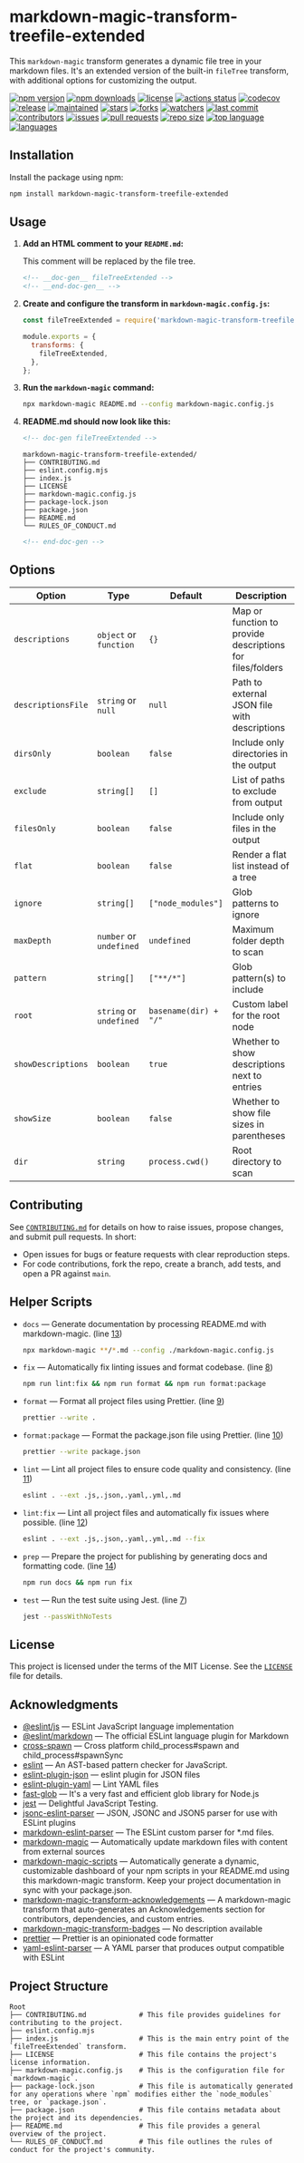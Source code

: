 # markdown-magic-transform-treefile-extended

This `markdown-magic` transform generates a dynamic file tree in your markdown files. It's an extended version of the built-in `fileTree` transform, with additional options for customizing the output.

<!-- doc-gen BADGES style=for-the-badge -->

[![npm version](https://img.shields.io/npm/v/markdown-magic-transform-treefile-extended.svg?style=for-the-badge)](https://www.npmjs.com/package/markdown-magic-transform-treefile-extended) [![npm downloads](https://img.shields.io/npm/dw/markdown-magic-transform-treefile-extended.svg?style=for-the-badge)](https://www.npmjs.com/package/markdown-magic-transform-treefile-extended) [![license](https://img.shields.io/badge/license-MIT-blue.svg?style=for-the-badge)](https://www.npmjs.com/package/markdown-magic-transform-treefile-extended) [![actions status](https://img.shields.io/github/actions/workflow/status/ioncakephper/markdown-magic-transform-treefile-extended/ci.yml?branch=main&style=for-the-badge)](https://github.com/ioncakephper/markdown-magic-transform-treefile-extended/actions) [![codecov](https://img.shields.io/codecov/c/github/ioncakephper/markdown-magic-transform-treefile-extended?branch=main&style=for-the-badge)](https://codecov.io/gh/ioncakephper/markdown-magic-transform-treefile-extended) [![release](https://img.shields.io/github/v/release/ioncakephper/markdown-magic-transform-treefile-extended?style=for-the-badge)](https://github.com/ioncakephper/markdown-magic-transform-treefile-extended/releases) [![maintained](https://img.shields.io/github/commit-activity/y/ioncakephper/markdown-magic-transform-treefile-extended?style=for-the-badge)](https://github.com/ioncakephper/markdown-magic-transform-treefile-extended/graphs/commit-activity) [![stars](https://img.shields.io/github/stars/ioncakephper/markdown-magic-transform-treefile-extended?style=for-the-badge)](https://github.com/ioncakephper/markdown-magic-transform-treefile-extended/stargazers) [![forks](https://img.shields.io/github/forks/ioncakephper/markdown-magic-transform-treefile-extended?style=for-the-badge)](https://github.com/ioncakephper/markdown-magic-transform-treefile-extended/network/members) [![watchers](https://img.shields.io/github/watchers/ioncakephper/markdown-magic-transform-treefile-extended?style=for-the-badge)](https://github.com/ioncakephper/markdown-magic-transform-treefile-extended/watchers) [![last commit](https://img.shields.io/github/last-commit/ioncakephper/markdown-magic-transform-treefile-extended?style=for-the-badge)](https://github.com/ioncakephper/markdown-magic-transform-treefile-extended/commits) [![contributors](https://img.shields.io/github/contributors/ioncakephper/markdown-magic-transform-treefile-extended?style=for-the-badge)](https://github.com/ioncakephper/markdown-magic-transform-treefile-extended/graphs/contributors) [![issues](https://img.shields.io/github/issues/ioncakephper/markdown-magic-transform-treefile-extended?style=for-the-badge)](https://github.com/ioncakephper/markdown-magic-transform-treefile-extended/issues) [![pull requests](https://img.shields.io/github/issues-pr/ioncakephper/markdown-magic-transform-treefile-extended?style=for-the-badge)](https://github.com/ioncakephper/markdown-magic-transform-treefile-extended/pulls) [![repo size](https://img.shields.io/github/repo-size/ioncakephper/markdown-magic-transform-treefile-extended?style=for-the-badge)](https://github.com/ioncakephper/markdown-magic-transform-treefile-extended) [![top language](https://img.shields.io/github/languages/top/ioncakephper/markdown-magic-transform-treefile-extended?style=for-the-badge)](https://github.com/ioncakephper/markdown-magic-transform-treefile-extended) [![languages](https://img.shields.io/github/languages/count/ioncakephper/markdown-magic-transform-treefile-extended?style=for-the-badge)](https://github.com/ioncakephper/markdown-magic-transform-treefile-extended/search?l=)

<!-- end-doc-gen -->

## Installation

Install the package using npm:

```bash
npm install markdown-magic-transform-treefile-extended
```

## Usage

1.  **Add an HTML comment to your `README.md`:**

    This comment will be replaced by the file tree.

    ```html
    <!-- __doc-gen__ fileTreeExtended -->
    <!-- __end-doc-gen__ -->
    ```

2.  **Create and configure the transform in `markdown-magic.config.js`:**

    ```javascript
    const fileTreeExtended = require('markdown-magic-transform-treefile-extended');

    module.exports = {
      transforms: {
        fileTreeExtended,
      },
    };
    ```

3.  **Run the `markdown-magic` command:**

    ```bash
    npx markdown-magic README.md --config markdown-magic.config.js
    ```

4.  **README.md should now look like this:**
    ```html
    <!-- doc-gen fileTreeExtended -->
    ```

    ```
    markdown-magic-transform-treefile-extended/
    ├── CONTRIBUTING.md
    ├── eslint.config.mjs
    ├── index.js
    ├── LICENSE
    ├── markdown-magic.config.js
    ├── package-lock.json
    ├── package.json
    ├── README.md
    └── RULES_OF_CONDUCT.md
    ```
    ```html
    <!-- end-doc-gen -->
    ```

## Options

| Option             | Type                    | Default               | Description                                               |
| ------------------ | ----------------------- | --------------------- | --------------------------------------------------------- |
| `descriptions`     | `object` or `function`  | `{}`                  | Map or function to provide descriptions for files/folders |
| `descriptionsFile` | `string` or `null`      | `null`                | Path to external JSON file with descriptions              |
| `dirsOnly`         | `boolean`               | `false`               | Include only directories in the output                    |
| `exclude`          | `string[]`              | `[]`                  | List of paths to exclude from output                      |
| `filesOnly`        | `boolean`               | `false`               | Include only files in the output                          |
| `flat`             | `boolean`               | `false`               | Render a flat list instead of a tree                      |
| `ignore`           | `string[]`              | `["node_modules"]`    | Glob patterns to ignore                                   |
| `maxDepth`         | `number` or `undefined` | `undefined`           | Maximum folder depth to scan                              |
| `pattern`          | `string[]`              | `["**/*"]`            | Glob pattern(s) to include                                |
| `root`             | `string` or `undefined` | `basename(dir) + "/"` | Custom label for the root node                            |
| `showDescriptions` | `boolean`               | `true`                | Whether to show descriptions next to entries              |
| `showSize`         | `boolean`               | `false`               | Whether to show file sizes in parentheses                 |
| `dir`              | `string`                | `process.cwd()`       | Root directory to scan                                    |

## Contributing

See [`CONTRIBUTING.md`](CONTRIBUTING.md) for details on how to raise issues, propose changes, and submit pull requests. In short:

- Open issues for bugs or feature requests with clear reproduction steps.
- For code contributions, fork the repo, create a branch, add tests, and open a PR against `main`.

## Helper Scripts

<!-- doc-gen SCRIPTS format=list -->

- `docs` — Generate documentation by processing README.md with markdown-magic. (line [13](./package.json#L13))

  ```bash
  npx markdown-magic **/*.md --config ./markdown-magic.config.js
  ```

- `fix` — Automatically fix linting issues and format codebase. (line [8](./package.json#L8))

  ```bash
  npm run lint:fix && npm run format && npm run format:package
  ```

- `format` — Format all project files using Prettier. (line [9](./package.json#L9))

  ```bash
  prettier --write .
  ```

- `format:package` — Format the package.json file using Prettier. (line [10](./package.json#L10))

  ```bash
  prettier --write package.json
  ```

- `lint` — Lint all project files to ensure code quality and consistency. (line [11](./package.json#L11))

  ```bash
  eslint . --ext .js,.json,.yaml,.yml,.md
  ```

- `lint:fix` — Lint all project files and automatically fix issues where possible. (line [12](./package.json#L12))

  ```bash
  eslint . --ext .js,.json,.yaml,.yml,.md --fix
  ```

- `prep` — Prepare the project for publishing by generating docs and formatting code. (line [14](./package.json#L14))

  ```bash
  npm run docs && npm run fix
  ```

- `test` — Run the test suite using Jest. (line [7](./package.json#L7))

  ```bash
  jest --passWithNoTests
  ```

  <!-- end-doc-gen -->

## License

This project is licensed under the terms of the MIT License. See the [`LICENSE`](LICENSE) file for details.

## Acknowledgments

<!-- doc-gen ACKNOWLEDGEMENTS style=for-the-badge -->

- [@eslint/js](https://www.npmjs.com/package/%40eslint%2Fjs) — ESLint JavaScript language implementation
- [@eslint/markdown](https://www.npmjs.com/package/%40eslint%2Fmarkdown) — The official ESLint language plugin for Markdown
- [cross-spawn](https://www.npmjs.com/package/cross-spawn) — Cross platform child_process#spawn and child_process#spawnSync
- [eslint](https://www.npmjs.com/package/eslint) — An AST-based pattern checker for JavaScript.
- [eslint-plugin-json](https://www.npmjs.com/package/eslint-plugin-json) — eslint plugin for JSON files
- [eslint-plugin-yaml](https://www.npmjs.com/package/eslint-plugin-yaml) — Lint YAML files
- [fast-glob](https://www.npmjs.com/package/fast-glob) — It's a very fast and efficient glob library for Node.js
- [jest](https://www.npmjs.com/package/jest) — Delightful JavaScript Testing.
- [jsonc-eslint-parser](https://www.npmjs.com/package/jsonc-eslint-parser) — JSON, JSONC and JSON5 parser for use with ESLint plugins
- [markdown-eslint-parser](https://www.npmjs.com/package/markdown-eslint-parser) — The ESLint custom parser for \*.md files.
- [markdown-magic](https://www.npmjs.com/package/markdown-magic) — Automatically update markdown files with content from external sources
- [markdown-magic-scripts](https://www.npmjs.com/package/markdown-magic-scripts) — Automatically generate a dynamic, customizable dashboard of your npm scripts in your README.md using this markdown-magic transform. Keep your project documentation in sync with your package.json.
- [markdown-magic-transform-acknowledgements](https://www.npmjs.com/package/markdown-magic-transform-acknowledgements) — A markdown-magic transform that auto-generates an Acknowledgements section for contributors, dependencies, and custom entries.
- [markdown-magic-transform-badges](https://www.npmjs.com/package/markdown-magic-transform-badges) — No description available
- [prettier](https://www.npmjs.com/package/prettier) — Prettier is an opinionated code formatter
- [yaml-eslint-parser](https://www.npmjs.com/package/yaml-eslint-parser) — A YAML parser that produces output compatible with ESLint
<!-- end-doc-gen -->

## Project Structure

<!-- doc-gen fileTreeExtended root="Root" showDescriptions=true showSize=false -->

```
Root
├── CONTRIBUTING.md             # This file provides guidelines for contributing to the project.
├── eslint.config.mjs
├── index.js                    # This is the main entry point of the `fileTreeExtended` transform.
├── LICENSE                     # This file contains the project's license information.
├── markdown-magic.config.js    # This is the configuration file for `markdown-magic`.
├── package-lock.json           # This file is automatically generated for any operations where `npm` modifies either the `node_modules` tree, or `package.json`.
├── package.json                # This file contains metadata about the project and its dependencies.
├── README.md                   # This file provides a general overview of the project.
└── RULES_OF_CONDUCT.md         # This file outlines the rules of conduct for the project's community.
```

<!-- end-doc-gen -->
